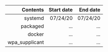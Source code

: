 | Contents | Start date | End date |
| --------:| ----------:| --------:|
| systemd  | 07/24/20   | 07/24/20 |
| packaged | ... | ... |
| docker | ... | ... |
| wpa_supplicant | ... | ...